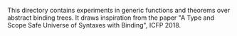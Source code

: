 
This directory contains experiments in generic functions and theorems
over abstract binding trees.  It draws inspiration from the paper "A
Type and Scope Safe Universe of Syntaxes with Binding", ICFP 2018.
